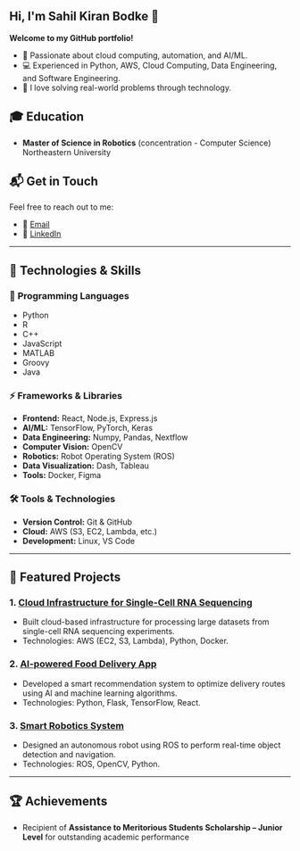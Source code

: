 ## Hi, I'm Sahil Kiran Bodke 👋

<!--
**SahilBodke/SahilBodke** is a ✨ _special_ ✨ repository because its `README.md` (this file) appears on your GitHub profile.

Here are some ideas to get you started:

- 🔭 I’m currently working on ...
- 🌱 I’m currently learning ...
- 👯 I’m looking to collaborate on ...
- 🤔 I’m looking for help with ...
- 💬 Ask me about ...
- 📫 How to reach me: ...
- 😄 Pronouns: ...
- ⚡ Fun fact: ...
-->

**Welcome to my GitHub portfolio!**

- 🌟 Passionate about cloud computing, automation, and AI/ML.
- 💻 Experienced in Python, AWS, Cloud Computing, Data Engineering, and Software Engineering.
- 🚀 I love solving real-world problems through technology.

## 🎓 Education
- **Master of Science in Robotics** (concentration - Computer Science)  
  Northeastern University

## 📬 **Get in Touch**  
Feel free to reach out to me:  
- 📧 [Email](mailto:bodke.s@northeasttern.edu)  
- 🔗 [LinkedIn](https://www.linkedin.com/in/sahil-bodke2000/)

---

## 🚀 **Technologies & Skills**

### 🔧 **Programming Languages**
- Python
- R
- C++
- JavaScript
- MATLAB
- Groovy
- Java

### ⚡ **Frameworks & Libraries**
- **Frontend:** React, Node.js, Express.js
- **AI/ML:** TensorFlow, PyTorch, Keras
- **Data Engineering:** Numpy, Pandas, Nextflow
- **Computer Vision:** OpenCV
- **Robotics:** Robot Operating System (ROS)
- **Data Visualization:** Dash, Tableau
- **Tools:** Docker, Figma

### 🛠️ **Tools & Technologies**
- **Version Control:** Git & GitHub
- **Cloud:** AWS (S3, EC2, Lambda, etc.)
- **Development:** Linux, VS Code

---

## 📂 **Featured Projects**

### 1. **[Cloud Infrastructure for Single-Cell RNA Sequencing](https://github.com/yourrepo/xyz)**
   - Built cloud-based infrastructure for processing large datasets from single-cell RNA sequencing experiments.  
   - Technologies: AWS (EC2, S3, Lambda), Python, Docker.

### 2. **[AI-powered Food Delivery App](https://github.com/yourrepo/xyz)**
   - Developed a smart recommendation system to optimize delivery routes using AI and machine learning algorithms.  
   - Technologies: Python, Flask, TensorFlow, React.

### 3. **[Smart Robotics System](https://github.com/yourrepo/xyz)**
   - Designed an autonomous robot using ROS to perform real-time object detection and navigation.  
   - Technologies: ROS, OpenCV, Python.

---

## 🏆 **Achievements**
- Recipient of **Assistance to Meritorious Students Scholarship – Junior Level** for outstanding academic performance

